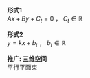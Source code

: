 **形式1**  
$Ax+By+C_t=0$ ， $C_t\in\mathbb R$  
  
**形式2**  
$y=kx+b_t$ ， $b_t\in\mathbb R$  
  
**推广: 三维空间**  
平行平面束  
